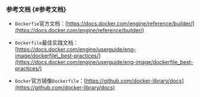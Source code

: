 ### 参考文档 {#参考文档}

* `Dockerfie`官方文档：[https://docs.docker.com/engine/reference/builder/](https://docs.docker.com/engine/reference/builder/)

* `Dockerfile`最佳实践文档：[https://docs.docker.com/engine/userguide/eng-image/dockerfile\_best-practices/](https://docs.docker.com/engine/userguide/eng-image/dockerfile_best-practices/)

* `Docker`官方镜像`Dockerfile`：[https://github.com/docker-library/docs](https://github.com/docker-library/docs)



